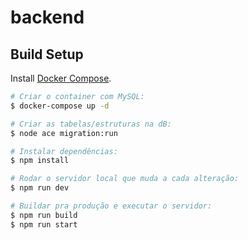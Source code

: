 # backend

## Build Setup

Install [Docker Compose](https://docs.docker.com/compose/install/).

```bash
# Criar o container com MySQL:
$ docker-compose up -d

# Criar as tabelas/estruturas na dB:
$ node ace migration:run

# Instalar dependências:
$ npm install

# Rodar o servidor local que muda a cada alteração:
$ npm run dev

# Buildar pra produção e executar o servidor:
$ npm run build
$ npm run start
```
